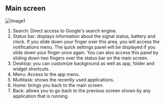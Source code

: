 ## Main screen

![Image1](http://static.energysistem.com/images/manuals/44483/5a3d3622334ba.jpg)  

1. Search: Direct access to Google's search engine.
2. Status bar: displays information about the signal status, battery and clock. If you slide down your finger over this area, you will access the notifications menu. The quick settings panel will be displayed if you slide down your finger once again. You can also access this panel by sliding down two fingers over the status bar on the main screen.
3. Desktop: you can customize background as well as app, folder and widget shortcuts.
4. Menu: Access to the app menu.
5. Multitask: shows the recently used applications.
6. Home: brings you back to the main screen.
7. Back: allows you to go back to the previous screen shown by any application that is running.

